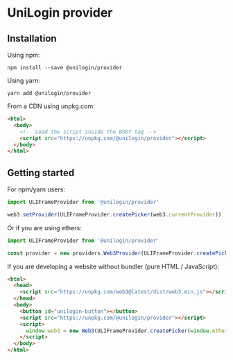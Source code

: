 # UniLogin provider

## Installation

Using npm:

```
npm install --save @unilogin/provider
```

Using yarn:

```
yarn add @unilogin/provider
```

From a CDN using unpkg.com:

```html
<html>
  <body>
    <!-- Load the script inside the BODY tag -->
    <script src="https://unpkg.com/@unilogin/provider"></script>
  </body>
</html>
```

## Getting started

For npm/yarn users:

```javascript
import ULIFrameProvider from '@unilogin/provider'

web3.setProvider(ULIFrameProvider.createPicker(web3.currentProvider))

```

Or if you are using ethers:

```javascript
import ULIFrameProvider from '@unilogin/provider'

const provider = new providers.Web3Provider(ULIFrameProvider.createPicker(window.ethereum))
```

If you are developing a website without bundler (pure HTML / JavaScript):

```html
<html>
  <head>
    <script src="https://unpkg.com/web3@latest/dist/web3.min.js"></script>
  </head>
  <body>
    <button id="unilogin-button"></button>
    <script src="https://unpkg.com/@unilogin/provider"></script>
    <script>
      window.web3 = new Web3(ULIFrameProvider.createPicker(window.ethereum))
    </script>
  </body>
</html>
```
